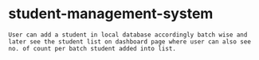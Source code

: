 # student-management-system

`User can add a student in local database accordingly batch wise and later see the student list on dashboard page where user can also see no. of count per batch student added into list.`

<!-- ![home](./screenshot/home.png); -->
<!-- ![dashboard](./screenshot/dashboard.png) -->

